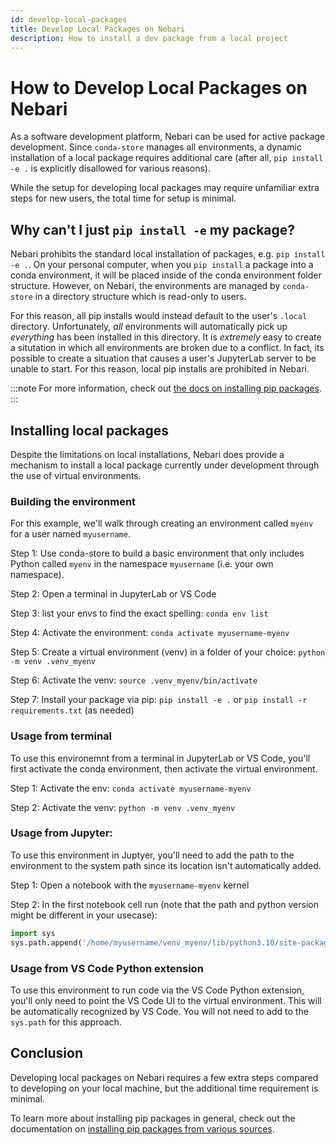 ```yaml
---
id: develop-local-packages
title: Develop Local Packages on Nebari
description: How to install a dev package from a local project
---
```


# How to Develop Local Packages on Nebari

As a software development platform, Nebari can be used for active package development. Since `conda-store` manages all environments, a dynamic installation of a local package requires additional care (after all, `pip install -e .` is explicitly disallowed for various reasons).

While the setup for developing local packages may require unfamiliar extra steps for new users, the total time for setup is minimal.

## Why can't I just `pip install -e` my package?

Nebari prohibits the standard local installation of packages, e.g. `pip install -e .`. On your personal computer, when you `pip install` a package into a conda environment, it will be placed inside of the conda environment folder structure. However, on Nebari, the environments are managed by `conda-store` in a directory structure which is read-only to users.

For this reason, all pip installs would instead default to the user's `.local` directory. Unfortunately, _all_ environments will automatically pick up _everything_ has been installed in this directory. It is _extremely_ easy to create a situtation in which all environments are broken due to a conflict. In fact, its possible to create a situation that causes a user's JupyterLab server to be unable to start. For this reason, local pip installs are prohibited in Nebari.

:::note
For more information, check out [the docs on installing pip packages](/docs/how-tos/install-pip-packages).
:::

## Installing local packages

Despite the limitations on local installations, Nebari does provide a mechanism to install a local package currently under development through the use of virtual environments.

### Building the environment

For this example, we'll walk through creating an environment called `myenv` for a user named `myusername`.

Step 1: Use conda-store to build a basic environment that only includes Python called `myenv` in the namespace `myusername` (i.e. your own namespace).

Step 2: Open a terminal in JupyterLab or VS Code

Step 3: list your envs to find the exact spelling: `conda env list`

Step 4: Activate the environment: `conda activate myusername-myenv`

Step 5: Create a virtual environment (venv) in a folder of your choice: `python -m venv .venv_myenv`

Step 6: Activate the venv: `source .venv_myenv/bin/activate`

Step 7: Install your package via pip: `pip install -e .` or `pip install -r requirements.txt` (as needed)

### Usage from terminal

To use this environemnt from a terminal in JupyterLab or VS Code, you'll first activate the conda environment, then activate the virtual environment.

Step 1: Activate the env: `conda activate myusername-myenv`

Step 2: Activate the venv: `python -m venv .venv_myenv`

### Usage from Jupyter:

To use this environment in Juptyer, you'll need to add the path to the environment to the system path since its location isn't automatically added.

Step 1: Open a notebook with the `myusername-myenv` kernel

Step 2: In the first notebook cell run (note that the path and python version might be different in your usecase):

```python
import sys
sys.path.append('/home/myusername/venv_myenv/lib/python3.10/site-packages/')
```

### Usage from VS Code Python extension

To use this environment to run code via the VS Code Python extension, you'll only need to point the VS Code UI to the virtual environment. This will be automatically recognized by VS Code. You will not need to add to the `sys.path` for this approach.

## Conclusion

Developing local packages on Nebari requires a few extra steps compared to developing on your local machine, but the additional time requirement is minimal.

To learn more about installing pip packages in general, check out the documentation on [installing pip packages from various sources](/docs/how-tos/install-pip-packages).
